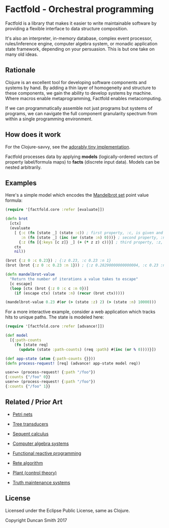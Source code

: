 # Factfold - Orchestral programming

Factfold is a library that makes it easier to write maintainable software by providing a flexible interface to data structure composition.

It's also an interpreter, in-memory database, complex event processor, rules/inference engine, computer algebra system, or monadic application state framework, depending on your persuasion. This is but one take on many old ideas.

## Rationale

Clojure is an excellent tool for developing software components and systems by hand. By adding a thin layer of homogeneity and structure to these components, we gain the ability to develop systems by machine. Where macros enable metaprogramming, Factfold enables metacomputing.

If we can programmatically assemble not just programs but systems of programs, we can navigate the full component granularity spectrum from within a single programming environment.

## How does it work

For the Clojure-savvy, see the [adorably tiny implementation](src/factfold/core.cljc).

Factfold processes data by applying **models** (logically-ordered vectors of property label/formula maps) to **facts** (discrete input data). Models can be nested arbitrarily.

## Examples

Here's a simple model which encodes the [Mandelbrot set](https://en.wikipedia.org/wiki/Mandelbrot_set) point value formula:

```clj
(require '[factfold.core :refer [evaluate]])

(defn brot
  [ctx]
  (evaluate
    [ {:c (fn [state _] (state :c)) ; first property, :c, is given and remains the same
       :n (fn [state _] (inc (or (state :n) 0)))} ; second property, :n, increases each run
      {:z (fn [{:keys [c z]} _] (+ (* z z) c))}] ; third property, :z, is second-order and depends upon c
    ctx
    nil))

(brot {:z 0 :c 0.23}) ; {:z 0.23, :c 0.23 :n 1}
(brot (brot {:z 0 :c 0.23 :n 1})) ; {:z 0.28290000000000004, :c 0.23 :n 2}

(defn mandelbrot-value
  "Return the number of iterations a value takes to escape"
  [c escape]
  (loop [ctx (brot {:z 0 :c c :n 0})]
    (if (escape ctx) (state :n) (recur (brot ctx)))))

(mandelbrot-value 0.23 #(or (> (state :z) 2) (> (state :n) 10000)))
```

For a more interactive example, consider a web application which tracks hits to unique paths. The state is modeled here:

```clj
(require '[factfold.core :refer [advance!]])

(def model
  [{:path-counts
    (fn [state req]
      (update (state :path-counts) (req :path) #(inc (or % 0))))}])

(def app-state (atom {:path-counts {}}))
(defn process-request! [req] (advance! app-state model req))

user=> (process-request! {:path "/foo"})
{:counts {"/foo" 0}}
user=> (process-request! {:path "/foo"})
{:counts {"/foo" 1}}
```

## Related / Prior Art

- [Petri nets](https://en.wikipedia.org/wiki/Petri_net)

- [Tree transducers](https://en.wikipedia.org/wiki/Tree_transducer)

- [Sequent calculus](https://en.wikipedia.org/wiki/Sequent_calculus)

- [Computer algebra systems](https://en.wikipedia.org/wiki/List_of_computer_algebra_systems)

- [Functional reactive programming](https://en.wikipedia.org/wiki/Functional_reactive_programming)

- [Rete algorithm](https://en.wikipedia.org/wiki/Rete_algorithm)

- [Plant (control theory)](https://en.wikipedia.org/wiki/Plant_(control_theory))

- [Truth maintenance systems](https://en.wikipedia.org/wiki/Reason_maintenance)


## License

Licensed under the Eclipse Public License, same as Clojure.

Copyright Duncan Smith 2017